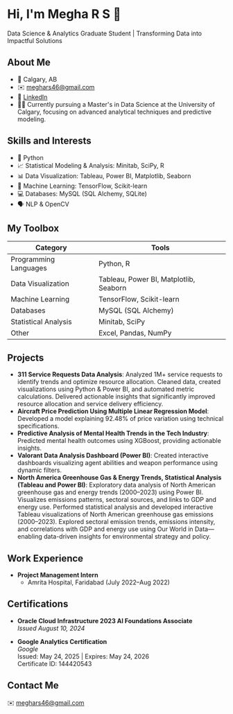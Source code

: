# Hi, I'm Megha R S 👋

Data Science & Analytics Graduate Student | Transforming Data into Impactful Solutions

## About Me

- 📍 Calgary, AB
- ✉️ [meghars46@gmail.com](mailto:meghars46@gmail.com)
- 💼 [LinkedIn](https://linkedin.com/in/megha-rs)
- 👩‍🎓 Currently pursuing a Master's in Data Science at the University of Calgary, focusing on advanced analytical techniques and predictive modeling.

## Skills and Interests

- 🐍 Python
- 📈 Statistical Modeling & Analysis: Minitab, SciPy, R
- 📊 Data Visualization: Tableau, Power BI, Matplotlib, Seaborn
- 🤖 Machine Learning: TensorFlow, Scikit-learn
- 💻 Databases: MySQL (SQL Alchemy, SQLite)
- 🗣️ NLP & OpenCV

## My Toolbox

| Category               | Tools                                                                                                                                |
| ---------------------- | ------------------------------------------------------------------------------------------------------------------------------------ |
| Programming Languages  | Python, R                                                                                                                           |
| Data Visualization     | Tableau, Power BI, Matplotlib, Seaborn                                                                                             |
| Machine Learning       | TensorFlow, Scikit-learn                                                                                                            |
| Databases              | MySQL (SQL Alchemy)                                                                                                                |
| Statistical Analysis   | Minitab, SciPy                                                                                                                      |
| Other                  | Excel, Pandas, NumPy                                                                                                                |


## Projects

- **311 Service Requests Data Analysis**: Analyzed 1M+ service requests to identify trends and optimize resource allocation. Cleaned data, created visualizations using Python & Power BI, and automated metric calculations. Delivered actionable insights that significantly improved resource allocation and service delivery efficiency.
- **Aircraft Price Prediction Using Multiple Linear Regression Model**: Developed a model explaining 92.48% of price variation using technical specifications.
- **Predictive Analysis of Mental Health Trends in the Tech Industry**: Predicted mental health outcomes using XGBoost, providing actionable insights.
- **Valorant Data Analysis Dashboard (Power BI)**: Created interactive dashboards visualizing agent abilities and weapon performance using dynamic filters.
- **North America Greenhouse Gas & Energy Trends, Statistical Analysis (Tableau and Power BI)**: Exploratory data analysis of North American greenhouse gas and energy trends (2000–2023) using Power BI. Visualizes emissions patterns, sectoral sources, and links to GDP and energy use. Performed statistical analysis and developed interactive Tableau visualizations of North American greenhouse gas emissions (2000–2023). Explored sectoral emission trends, emissions intensity, and correlations with GDP and energy use using Our World in Data—enabling data-driven insights for environmental strategy and policy.



## Work Experience

- **Project Management Intern**
  - Amrita Hospital, Faridabad (July 2022–Aug 2022)

## Certifications

- **Oracle Cloud Infrastructure 2023 AI Foundations Associate**  
  *Issued August 10, 2024*

- **Google Analytics Certification**  
  *Google*  
  Issued: May 24, 2025 | Expires: May 24, 2026  
  Certificate ID: 144420543


## Contact Me

✉️ [meghars46@gmail.com](mailto:meghars46@gmail.com)
